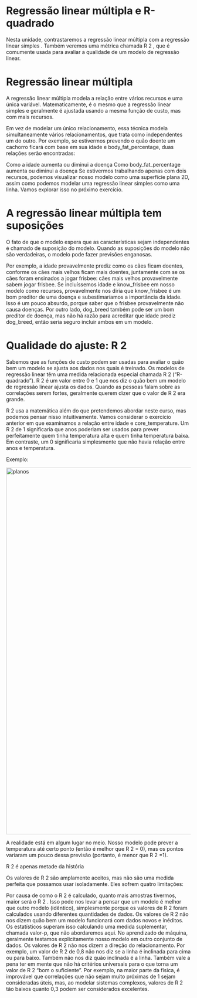# Regressão linear múltipla e R-quadrado

Nesta unidade, contrastaremos a regressão linear múltipla com a regressão linear simples . Também veremos uma métrica chamada R 2 , que é comumente usada para avaliar a qualidade de um modelo de regressão linear.

# Regressão linear múltipla
A regressão linear múltipla modela a relação entre vários recursos e uma única variável. Matematicamente, é o mesmo que a regressão linear simples e geralmente é ajustada usando a mesma função de custo, mas com mais recursos.

Em vez de modelar um único relacionamento, essa técnica modela simultaneamente vários relacionamentos, que trata como independentes um do outro. Por exemplo, se estivermos prevendo o quão doente um cachorro ficará com base em sua idade e body_fat_percentage, duas relações serão encontradas:

Como a idade aumenta ou diminui a doença
Como body_fat_percentage aumenta ou diminui a doença
Se estivermos trabalhando apenas com dois recursos, podemos visualizar nosso modelo como uma superfície plana 2D, assim como podemos modelar uma regressão linear simples como uma linha. Vamos explorar isso no próximo exercício.

# A regressão linear múltipla tem suposições
O fato de que o modelo espera que as características sejam independentes é chamado de suposição do modelo. Quando as suposições do modelo não são verdadeiras, o modelo pode fazer previsões enganosas.

Por exemplo, a idade provavelmente prediz como os cães ficam doentes, conforme os cães mais velhos ficam mais doentes, juntamente com se os cães foram ensinados a jogar frisbee: cães mais velhos provavelmente sabem jogar frisbee. Se incluíssemos idade e know_frisbee em nosso modelo como recursos, provavelmente nos diria que know_frisbee é um bom preditor de uma doença e subestimaríamos a importância da idade. Isso é um pouco absurdo, porque saber que o frisbee provavelmente não causa doenças. Por outro lado, dog_breed também pode ser um bom preditor de doença, mas não há razão para acreditar que idade prediz dog_breed, então seria seguro incluir ambos em um modelo.

# Qualidade do ajuste: R 2
Sabemos que as funções de custo podem ser usadas para avaliar o quão bem um modelo se ajusta aos dados nos quais é treinado. Os modelos de regressão linear têm uma medida relacionada especial chamada R 2 (“R-quadrado”). R 2 é um valor entre 0 e 1 que nos diz o quão bem um modelo de regressão linear ajusta os dados. Quando as pessoas falam sobre as correlações serem fortes, geralmente querem dizer que o valor de R 2 era grande.

R 2 usa a matemática além do que pretendemos abordar neste curso, mas podemos pensar nisso intuitivamente. Vamos considerar o exercício anterior em que examinamos a relação entre idade e core_temperature. Um R 2 de 1 significaria que anos poderiam ser usados para prever perfeitamente quem tinha temperatura alta e quem tinha temperatura baixa. Em contraste, um 0 significaria simplesmente que não havia relação entre anos e temperatura.

Exemplo: </p>
</p>
<img src="https://user-images.githubusercontent.com/91704169/232543355-add4c093-2891-45d4-b786-72da560ef21f.png" width="1000px" align="centter" alt="planos">

A realidade está em algum lugar no meio. Nosso modelo pode prever a temperatura até certo ponto (então é melhor que R 2 = 0), mas os pontos variaram um pouco dessa previsão (portanto, é menor que R 2 =1).

R 2 é apenas metade da história

Os valores de R 2 são amplamente aceitos, mas não são uma medida perfeita que possamos usar isoladamente. Eles sofrem quatro limitações:

Por causa de como o R 2 é calculado, quanto mais amostras tivermos, maior será o R 2 . Isso pode nos levar a pensar que um modelo é melhor que outro modelo (idêntico), simplesmente porque os valores de R 2 foram calculados usando diferentes quantidades de dados.
Os valores de R 2 não nos dizem quão bem um modelo funcionará com dados novos e inéditos. Os estatísticos superam isso calculando uma medida suplementar, chamada valor-p, que não abordaremos aqui. No aprendizado de máquina, geralmente testamos explicitamente nosso modelo em outro conjunto de dados.
Os valores de R 2 não nos dizem a direção do relacionamento. Por exemplo, um valor de R 2 de 0,8 não nos diz se a linha é inclinada para cima ou para baixo. Também não nos diz quão inclinada é a linha.
Também vale a pena ter em mente que não há critérios universais para o que torna um valor de R 2 “bom o suficiente”. Por exemplo, na maior parte da física, é improvável que correlações que não sejam muito próximas de 1 sejam consideradas úteis, mas, ao modelar sistemas complexos, valores de R 2 tão baixos quanto 0,3 podem ser considerados excelentes.
